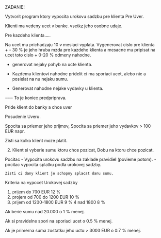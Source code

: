 ZADANIE!

Vytvorit program ktory vypocita urokovu sadzbu pre klienta Pre Uver.

Klienti ma vedeny ucet v banke. vsetkz jeho osobne udaje.

Pre kazdeho klienta.....

Na ucet mu prichadzaju 10 v mesiaci vyplata.  Vygenerovat cislo pre klienta + - 30 % je jeho hruba mzda pre kazdeho klienta
a mesacne mu pripisat na ucet toto cislo + 0-20 % odmeny nahodne.

+ generovat nejaky pohyb na ucte klienta.

+ Kazdemu klientovi nahodne pridelit ci ma sporiaci ucet, alebo nie a posielat na nu nejaku sumu.

+ Generovat nahodne nejake vydavky u klienta.


----  To je koniec predpriprava.


Pride klient do banky a chce uver

Posudenie Uveru.

Spocita sa priemer jeho prijmov,
Spocita sa priemer jeho vydavkov > 100 EUR napr.

Zisti sa kolko klient moze platit.

2. Klient si vyberie sumu ktoru chce pozicat, Dobu na ktoru chce pozicat.

Pocitac 
	- Vypocita urokovu sadzbu na zaklade pravidiel (povieme potom).
	- pocitac vypocita splatku podla urokovej sadzby.
	
	Zisti ci dany klient je schopny splacat danu sumu.

Kriteria na vypocet Urokovej sadzby

1.  prijem do 700 EUR   12 %
2. projem od 700 do 1200 EUR 10 %
3. prijem od 1200-1800 EUR 9 %
4  nad 1800 8 %

Ak berie sumu nad 20.000 o 1 % menej.

Ak si pravidelne spori na sporiaci ucet o 0.5 % menej.

Ak je primerna suma zostatku jeho uctu > 3000 EUR o 0.7 % menej.

